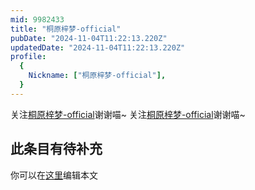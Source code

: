 ```yaml
---
mid: 9982433
title: "桐原梓梦-official"
pubDate: "2024-11-04T11:22:13.220Z"
updatedDate: "2024-11-04T11:22:13.220Z"
profile:
  {
    Nickname: ["桐原梓梦-official"],
  }
---
```


关注[桐原梓梦-official](https://space.bilibili.com/9982433)谢谢喵~ 关注[桐原梓梦-official](https://space.bilibili.com/9982433)谢谢喵~

## 此条目有待补充
你可以在[这里](https://github.com/Yuhanawa/VTuber.ICU-Content/edit/master/v/桐原梓梦-official/index.md)编辑本文
